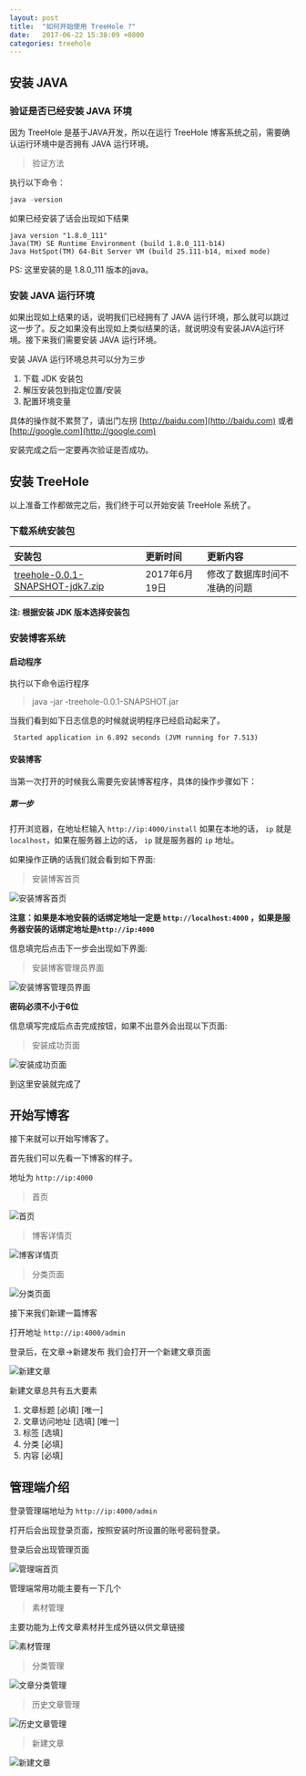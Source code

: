 ```yaml
---
layout: post
title:  "如何开始使用 TreeHole ?"
date:   2017-06-22 15:38:09 +0800
categories: treehole
---
```


## 安装 JAVA

### 验证是否已经安装 JAVA 环境
因为 TreeHole 是基于JAVA开发，所以在运行 TreeHole 博客系统之前，需要确认运行环境中是否拥有 JAVA 运行环境。

> 验证方法

执行以下命令：

```java
java -version
```

如果已经安装了话会出现如下结果

```
java version "1.8.0_111"
Java(TM) SE Runtime Environment (build 1.8.0_111-b14)
Java HotSpot(TM) 64-Bit Server VM (build 25.111-b14, mixed mode)
```

PS: 这里安装的是 1.8.0_111 版本的java。

### 安装 JAVA 运行环境

如果出现如上结果的话，说明我们已经拥有了 JAVA 运行环境，那么就可以跳过这一步了。反之如果没有出现如上类似结果的话，就说明没有安装JAVA运行环境。接下来我们需要安装 JAVA 运行环境。

安装 JAVA 运行环境总共可以分为三步
1. 下载 JDK 安装包
2. 解压安装包到指定位置/安装
3. 配置环境变量

具体的操作就不累赘了，请出门左拐 [http://baidu.com](http://baidu.com) 或者 [http://google.com](http://google.com)

安装完成之后一定要再次验证是否成功。

## 安装 TreeHole

以上准备工作都做完之后，我们终于可以开始安装 TreeHole 系统了。

### 下载系统安装包

|安装包|更新时间|更新内容|
|:-|:-|:-|
|[treehole-0.0.1-SNAPSHOT-jdk7.zip](http://orgr5bpmh.bkt.clouddn.com/treehole-0.0.1-SNAPSHOT-20170619.zip)|2017年6月19日|修改了数据库时间不准确的问题|

**注: 根据安装 JDK 版本选择安装包**

### 安装博客系统

#### 启动程序

执行以下命令运行程序

> java -jar -treehole-0.0.1-SNAPSHOT.jar

当我们看到如下日志信息的时候就说明程序已经启动起来了。
 
~~~
 Started application in 6.892 seconds (JVM running for 7.513)
~~~

#### 安装博客

当第一次打开的时候我么需要先安装博客程序，具体的操作步骤如下：
##### 第一步
打开浏览器，在地址栏输入 `http://ip:4000/install` 
如果在本地的话， `ip` 就是 `localhost`，如果在服务器上边的话， `ip` 就是服务器的 `ip` 地址。

如果操作正确的话我们就会看到如下界面:

> 安装博客首页

![安装博客首页](http://blog.zhangyingwei.com/files/fdeab634-207b-48d9-8e9d-07c04e87fe35)

**注意：如果是本地安装的话绑定地址一定是 `http://localhost:4000` ，如果是服务器安装的话绑定地址是`http://ip:4000`**

信息填完后点击下一步会出现如下界面:

> 安装博客管理员界面

![安装博客管理员界面](http://blog.zhangyingwei.com/files/fc7e5442-56e5-417d-b59a-ad367358ce18)

**密码必须不小于6位**

信息填写完成后点击完成按钮，如果不出意外会出现以下页面:

> 安装成功页面

![安装成功页面](http://blog.zhangyingwei.com/files/daee1936-c2cb-48c7-ba76-99e4ccc1af8b)

到这里安装就完成了

## 开始写博客

接下来就可以开始写博客了。 

首先我们可以先看一下博客的样子。

地址为 `http://ip:4000`

> 首页

![首页](http://orgr5bpmh.bkt.clouddn.com//img/QQ%E6%88%AA%E5%9B%BE20170623114349.jpg)

> 博客详情页

![博客详情页](http://orgr5bpmh.bkt.clouddn.com//img/QQ%E6%88%AA%E5%9B%BE20170623114842.jpg)

> 分类页面

![分类页面](http://orgr5bpmh.bkt.clouddn.com//img/QQ%E6%88%AA%E5%9B%BE20170623114917.jpg)

接下来我们新建一篇博客

打开地址 `http://ip:4000/admin`

登录后，在文章->新建发布 我们会打开一个新建文章页面 

![新建文章](http://orgr5bpmh.bkt.clouddn.com//img/admin/adminnew.jpg)

新建文章总共有五大要素

1. 文章标题 [必填] [唯一]
2. 文章访问地址 [选填] [唯一]
3. 标签 [选填]
4. 分类 [必填]
5. 内容 [必填]



## 管理端介绍

登录管理端地址为 `http://ip:4000/admin`

打开后会出现登录页面，按照安装时所设置的账号密码登录。

登录后会出现管理页面

![管理端首页](http://orgr5bpmh.bkt.clouddn.com//img/admin/daminQQ%E6%88%AA%E5%9B%BE20170623134902.jpg)

管理端常用功能主要有一下几个

> 素材管理

主要功能为上传文章素材并生成外链以供文章链接

![素材管理](http://orgr5bpmh.bkt.clouddn.com//img/admin/adminfile.jpg)

> 分类管理

![文章分类管理](http://orgr5bpmh.bkt.clouddn.com//img/admin/adminkind.jpg)

> 历史文章管理

![历史文章管理](http://orgr5bpmh.bkt.clouddn.com//img/admin/adminhis.jpg)

> 新建文章

![新建文章](http://orgr5bpmh.bkt.clouddn.com//img/admin/adminnew.jpg)
